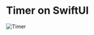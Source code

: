 # Timer on SwiftUI  

![Timer](https://github.com/timlapov/Timer/blob/main/Simulator%20Screenshot%20-%20iPhone%2015%20Pro%20-%202024-02-07%20at%2015.21.56.png)
